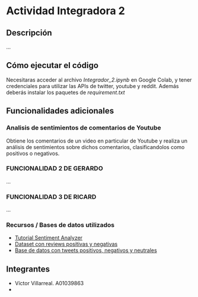 # Actividad Integradora 2

## Descripción
...

## Cómo ejecutar el código
Necesitaras acceder al archivo *Integrador_2.ipynb* en Google Colab, y tener credenciales para utilizar las APIs de twitter, youtube y reddit.
Además deberás instalar los paquetes de *requirement.txt*

## Funcionalidades adicionales


### Analisis de sentimientos de comentarios de Youtube
Obtiene los comentarios de un video en particular de Youtube y realiza un análisis de sentimientos sobre dichos comentarios, clasificandolos como positivos o negativos.

### FUNCIONALIDAD 2 DE GERARDO
...

### FUNCIONALIDAD 3 DE RICARD
...

### Recursos / Bases de datos utilizados
 - [Tutorial Sentiment Analyzer](https://www.youtube.com/playlist?list=PLQVvvaa0QuDf2JswnfiGkliBInZnIC4HL)
- [Dataset con reviews positivas y negativas](https://pythonprogramming.net/static/downloads/short_reviews/)
- [Base de datos con tweets positivos, negativos y neutrales](https://www.kaggle.com/kazanova/sentiment140)

## Integrantes
  - Víctor Villarreal. A01039863
  - 
